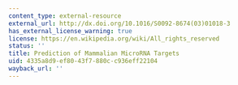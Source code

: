 ```yaml
---
content_type: external-resource
external_url: http://dx.doi.org/10.1016/S0092-8674(03)01018-3
has_external_license_warning: true
license: https://en.wikipedia.org/wiki/All_rights_reserved
status: ''
title: Prediction of Mammalian MicroRNA Targets
uid: 4335a8d9-ef80-43f7-880c-c936eff22104
wayback_url: ''
---
```

